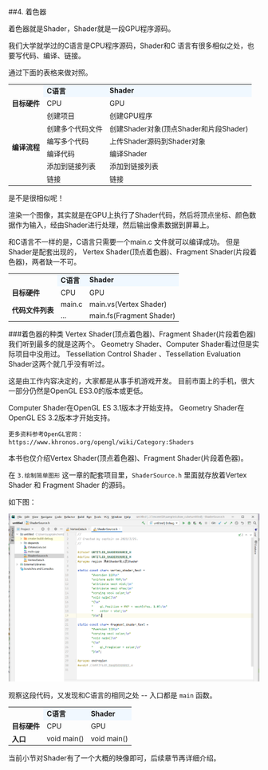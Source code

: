 ﻿##4. 着色器

着色器就是Shader，Shader就是一段GPU程序源码。

我们大学就学过的C语言是CPU程序源码，Shader和C 语言有很多相似之处，也要写代码、编译、链接。

通过下面的表格来做对照。

<table>
<tr ><td></td><td bgcolor="AliceBlue"><b>C语言</td><td bgcolor="AliceBlue"><b>Shader</td></tr>
<tr><td><b>目标硬件</td><td>CPU</td><td>GPU</td></tr>
<tr><td rowspan="6"><b>编译流程</td><td>创建项目</td><td>创建GPU程序</td></tr>
<tr><td>创建多个代码文件</td><td>创建Shader对象(顶点Shader和片段Shader) </td></tr>
<tr><td>编写多个代码</td><td>上传Shader源码到Shader对象</td></tr>
<tr><td>编译代码</td><td>编译Shader</td></tr>
<tr><td>添加到链接列表</td><td>添加到链接列表</td></tr>
<tr><td>链接</td><td>链接</td></tr>
</table>

是不是很相似呢！

渲染一个图像，其实就是在GPU上执行了Shader代码，然后将顶点坐标、颜色数据作为输入，经由Shader进行处理，然后输出像素数据到屏幕上。

和C语言不一样的是，C语言只需要一个main.c 文件就可以编译成功。
但是Shader是配套出现的， Vertex Shader(顶点着色器)、Fragment Shader(片段着色器)，两者缺一不可。

<table>
<tr ><td></td><td bgcolor="AliceBlue"><b>C语言</td><td bgcolor="AliceBlue"><b>Shader</td></tr>
<tr><td><b>目标硬件</td><td>CPU</td><td>GPU</td></tr>
<tr><td rowspan="6"><b>代码文件列表</td><td>main.c</td><td>main.vs(Vertex Shader)</td></tr>
<tr><td>...</td><td>main.fs(Fragment Shader)</td></tr>
</table>

###着色器的种类
Vertex Shader(顶点着色器)、Fragment Shader(片段着色器) 我们听到最多的就是这两个。
Geometry Shader、Computer Shader看过但是实际项目中没用过。
Tessellation Control Shader 、Tessellation Evaluation Shader这两个就几乎没有听过。

这是由工作内容决定的，大家都是从事手机游戏开发。
目前市面上的手机，很大一部分仍然是OpenGL ES3.0的版本或更低。

Computer Shader在OpenGL ES 3.1版本才开始支持。
Geometry Shader在OpenGL ES 3.2版本才开始支持。


    更多资料参考OpenGL官网：
    https://www.khronos.org/opengl/wiki/Category:Shaders


本书也仅介绍Vertex Shader(顶点着色器)、Fragment Shader(片段着色器)。

在 `3.绘制简单图形` 这一章的配套项目里，`ShaderSource.h` 里面就存放着Vertex Shader 和 Fragment Shader 的源码。

如下图：

![](../../imgs/shader/introduce_shader/shader_source_in_draw_polygon_samples.png)

观察这段代码，又发现和C语言的相同之处 -- 入口都是 `main` 函数。

<table>
<tr ><td></td><td bgcolor="AliceBlue"><b>C语言</td><td bgcolor="AliceBlue"><b>Shader</td></tr>
<tr><td><b>目标硬件</td><td>CPU</td><td>GPU</td></tr>
<tr><td rowspan="6"><b>入口</td><td>void main()</td><td>void main()</td></tr>
</table>

当前小节对Shader有了一个大概的映像即可，后续章节再详细介绍。